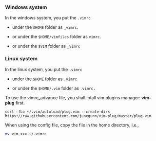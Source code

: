 ### Windows system

In the windows system, you put the `.vimrc`

- under the `$HOME`  folder as `_vimrc`.

- or under the `$HOME/vimfiles`  folder as `vimrc`.

- or under the `$VIM` folder as `_vimrc`

  

### Linux system

In the linux system,  you put the `.vimrc`

- under the `$HOME` folder as `.vimrc`

- or under the `$HOME/.vim` folder as `.vimrc.`






To use the vimrc_advance file, you shall intall vim plugins manager: **vim-plug** first.

```
curl -fLo ~/.vim/autoload/plug.vim --create-dirs  https://raw.githubusercontent.com/junegunn/vim-plug/master/plug.vim

```

When using the config file, copy the file in the home directory, i.e., 

```bash
mv vim_xxx ~/.vimrc

```
